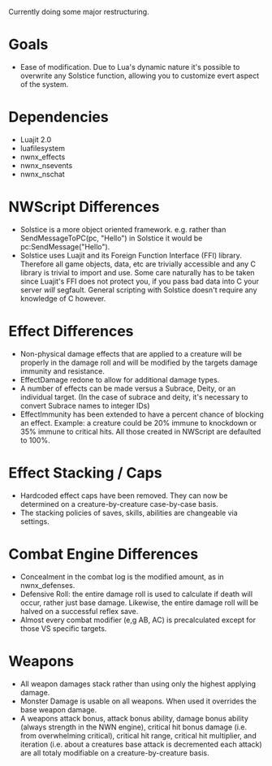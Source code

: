 Currently doing some major restructuring.  

# Goals
* Ease of modification.  Due to Lua's dynamic nature it's possible to
  overwrite any Solstice function, allowing you to customize evert
  aspect of the system.

# Dependencies
* Luajit 2.0 
* luafilesystem
* nwnx_effects
* nwnx_nsevents
* nwnx_nschat

# NWScript Differences
* Solstice is a more object oriented framework.  e.g. rather than
  SendMessageToPC(pc, "Hello") in Solstice it would be
  pc:SendMessage("Hello").
* Solstice uses Luajit and its Foreign Function Interface (FFI) library.
  Therefore all game objects, data, etc are trivially accessible and any C
  library is trivial to import and use.  Some care naturally has to be
  taken since Luajit's FFI does not protect you, if you pass bad data
  into C your server _will_ segfault. General scripting with Solstice
  doesn't require any knowledge of C however.

# Effect Differences
* Non-physical damage effects that are applied to a creature will be
  properly in the damage roll and will be modified by the targets
  damage immunity and resistance.
* EffectDamage redone to allow for additional damage types.
* A number of effects can be made versus a Subrace, Deity, or an
  individual target.  (In the case of subrace and deity, it's
  necessary to convert Subrace names to integer IDs)
* EffectImmunity has been extended to have a percent chance of
  blocking an effect.  Example: a creature could be 20% immune to
  knockdown or 35% immune to critical hits.  All those created in
  NWScript are defaulted to 100%.

# Effect Stacking / Caps
* Hardcoded effect caps have been removed.  They can now be determined on
  a creature-by-creature case-by-case basis.
* The stacking policies of saves, skills, abilities are changeable
  via settings.


# Combat Engine Differences
* Concealment in the combat log is the modified amount, as in nwnx_defenses.
* Defensive Roll: the entire damage roll is used to calculate if death
  will occur, rather just base damage.  Likewise, the entire damage
  roll will be halved on a successful reflex save.
* Almost every combat modifier (e,g AB, AC) is precalculated except
  for those VS specific targets. 

# Weapons
* All weapon damages stack rather than using only the highest applying damage.
* Monster Damage is usable on all weapons.  When used it overrides the base weapon damage.
* A weapons attack bonus, attack bonus ability, damage bonus ability
  (always strength in the NWN engine), critical hit bonus damage
  (i.e. from overwhelming critical), critical hit range, critical hit
  multiplier, and iteration (i.e. about a creatures base attack is
  decremented each attack) are all totaly modifiable on a
  creature-by-creature basis.
